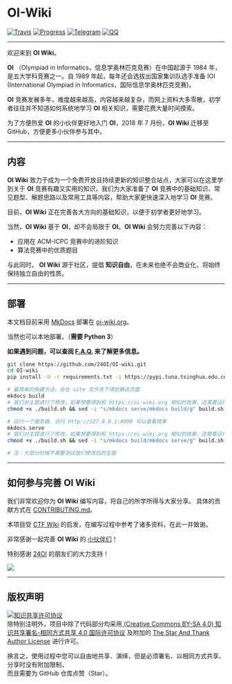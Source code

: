 # OI-Wiki


[![Travis](https://img.shields.io/travis/24OI/OI-wiki.svg?style=flat-square)](https://travis-ci.org/24OI/OI-wiki)
[![Progress](https://img.shields.io/badge/Progress-49%25-brightgreen.svg?style=flat-square)](https://github.com/24OI/OI-wiki)
[![Telegram](https://img.shields.io/badge/OI--wiki-join%20Telegram%20chat-brightgreen.svg?style=flat-square)](https://t.me/OIwiki)
[![QQ](https://img.shields.io/badge/OI--wiki-join%20QQ%20group-brightgreen.svg?style=flat-square)](https://jq.qq.com/?_wv=1027&k=5EfkM6K)

----

欢迎来到 **OI Wiki**。

**OI** （Olympiad in Informatics，信息学奥林匹克竞赛）在中国起源于 1984 年，是五大学科竞赛之一。自 1989 年起，每年还会选拔出国家集训队选手准备 IOI (International Olympiad in Informatics，国际信息学奥林匹克竞赛)。

**OI** 竞赛发展多年，难度越来越高，内容越来越复杂，而网上资料大多零散，初学者往往并不知道如何系统地学习 **OI** 相关知识，需要花费大量时间摸索。

为了方便热爱 **OI** 的小伙伴更好地入门 **OI**，2018 年 7 月份，**OI Wiki** 迁移至 GitHub，方便更多小伙伴参与其中。

----

## 内容

**OI Wiki** 致力于成为一个免费开放且持续更新的知识整合站点，大家可以在这里学到关于 **OI** 竞赛有趣又实用的知识，我们为大家准备了 **OI** 竞赛中的基础知识、常见题型、解题思路以及常用工具等内容，帮助大家更快速深入地学习 **OI** 竞赛。

目前，**OI Wiki** 正在完善各大方向的基础知识，以便于初学者更好地学习。

当然，**OI Wiki** 基于 **OI**，却不会局限于 **OI**。**OI Wiki** 会努力完善以下内容：

- 应用在 ACM-ICPC 竞赛中的进阶知识
- 算法竞赛中的优质题目

与此同时， **OI Wiki** 源于社区，提倡 **知识自由**，在未来也绝不会商业化，将始终保持独立自由的性质。

----

## 部署


本文档目前采用 [MkDocs](https://github.com/mkdocs/mkdocs) 部署在 [oi-wiki.org](https://oi-wiki.org)。

当然也可以本地部署。（**需要 Python 3**）

**如果遇到问题，可以查阅 [F.A.Q.](.github/CONTRIBUTING.md#faq) 来了解更多信息。**

```bash
git clone https://github.com/24OI/OI-wiki.git
cd OI-wiki
pip install -U -r requirements.txt -i https://pypi.tuna.tsinghua.edu.cn/simple/

# 最简单的构建方法，会在 site 文件夹下得到静态页面
mkdocs build
# 我们对主题进行了修改，如果想要得到和 https://oi-wiki.org 相似的效果，还需要运行下面这行
chmod +x ./build.sh && sed -i "s/mkdocs serve/mkdocs build/g" build.sh && ./build.sh

# 运行一个服务器，访问 http://127.0.0.1:8000 可以查看效果
mkdocs serve
# 我们对主题进行了修改，如果想要得到和 https://oi-wiki.org 相似的效果，还需要运行下面这行
chmod +x ./build.sh && sed -i "s/mkdocs build/mkdocs serve/g" build.sh && ./build.sh

# 注：大部分时候不需要测试我们修改后的主题
```

----

## 如何参与完善 OI Wiki

我们非常欢迎你为 **OI Wiki** 编写内容，将自己的所学所得与大家分享。
具体的贡献方式在 [CONTRIBUTING.md](.github/CONTRIBUTING.md)。

本项目受 [CTF Wiki](https://ctf-wiki.github.io/ctf-wiki/) 的启发，在编写过程中参考了诸多资料，在此一并致谢。

非常感谢一起完善 **OI Wiki** 的 [小伙伴们](https://github.com/24OI/OI-wiki/graphs/contributors)！

特别感谢 [24OI](https://github.com/24OI) 的朋友们的大力支持！

<a href="graphs/contributors"><img src="https://opencollective.com/oi-wiki/contributors.svg?width=890" /></a>

----

## 版权声明

<a rel="license" href="http://creativecommons.org/licenses/by-sa/4.0/"><img alt="知识共享许可协议" style="border-width:0" src="https://i.creativecommons.org/l/by-sa/4.0/88x31.png" /></a><br />
除特别注明外，项目中除了代码部分均采用<a rel="license" href="https://creativecommons.org/licenses/by-sa/4.0/deed.zh"> (Creative Commons BY-SA 4.0) 知识共享署名-相同方式共享 4.0 国际许可协议</a> 及附加的 [The Star And Thank Author License](https://github.com/zTrix/sata-license) 进行许可。

换言之，使用过程中您可以自由地共享、演绎，但是必须署名、以相同方式共享、分享时没有附加限制，  
而且需要为 GitHub 仓库点赞（Star）。
